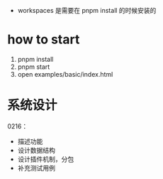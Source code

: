 -   workspaces 是需要在 pnpm install 的时候安装的

# how to start

1. pnpm install
2. pnpm start
3. open examples/basic/index.html

# 系统设计

0216：
- 描述功能
- 设计数据结构
- 设计插件机制，分包
- 补充测试用例
